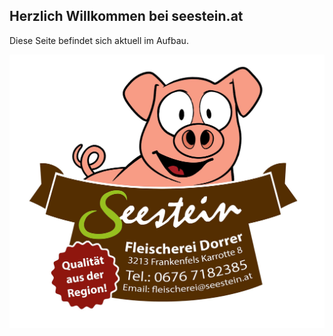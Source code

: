 ## Herzlich Willkommen bei seestein.at

Diese Seite befindet sich aktuell im Aufbau.

![Seestein Logo](seestein-logo.jpg)
